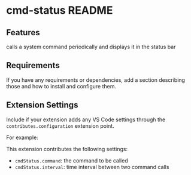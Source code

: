 # cmd-status README

## Features

calls a system command periodically and displays it in the status bar

## Requirements

If you have any requirements or dependencies, add a section describing those and how to install and configure them.

## Extension Settings

Include if your extension adds any VS Code settings through the `contributes.configuration` extension point.

For example:

This extension contributes the following settings:

* `cmdStatus.command`: the command to be called
* `cmdStatus.interval`: time interval between two command calls
